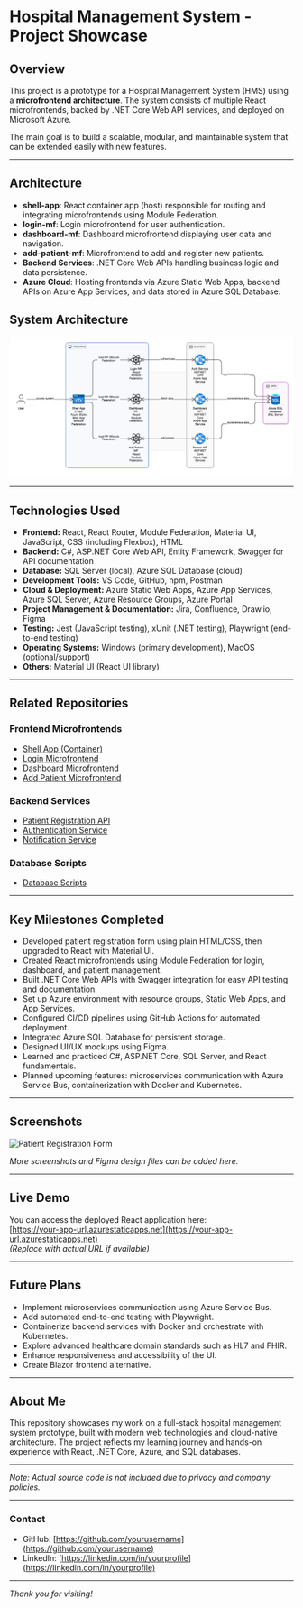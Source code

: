 # Hospital Management System - Project Showcase

## Overview
This project is a prototype for a Hospital Management System (HMS) using a **microfrontend architecture**. The system consists of multiple React microfrontends, backed by .NET Core Web API services, and deployed on Microsoft Azure.

The main goal is to build a scalable, modular, and maintainable system that can be extended easily with new features.

---

## Architecture

- **shell-app**: React container app (host) responsible for routing and integrating microfrontends using Module Federation.
- **login-mf**: Login microfrontend for user authentication.
- **dashboard-mf**: Dashboard microfrontend displaying user data and navigation.
- **add-patient-mf**: Microfrontend to add and register new patients.
- **Backend Services**: .NET Core Web APIs handling business logic and data persistence.
- **Azure Cloud**: Hosting frontends via Azure Static Web Apps, backend APIs on Azure App Services, and data stored in Azure SQL Database.

## System Architecture

![Architecture Diagram](Architecture_Diagram_HospitalManagementSystem.png)


---

## Technologies Used

- **Frontend:** React, React Router, Module Federation, Material UI, JavaScript, CSS (including Flexbox), HTML  
- **Backend:** C#, ASP.NET Core Web API, Entity Framework, Swagger for API documentation  
- **Database:** SQL Server (local), Azure SQL Database (cloud)  
- **Development Tools:** VS Code, GitHub, npm, Postman  
- **Cloud & Deployment:** Azure Static Web Apps, Azure App Services, Azure SQL Server, Azure Resource Groups, Azure Portal  
- **Project Management & Documentation:** Jira, Confluence, Draw.io, Figma  
- **Testing:** Jest (JavaScript testing), xUnit (.NET testing), Playwright (end-to-end testing)  
- **Operating Systems:** Windows (primary development), MacOS (optional/support)  
- **Others:** Material UI (React UI library)

---

## Related Repositories

### Frontend Microfrontends
- [Shell App (Container)](https://github.com/yourorg/shell-app)
- [Login Microfrontend](https://github.com/yourorg/login-mf)
- [Dashboard Microfrontend](https://github.com/yourorg/dashboard-mf)
- [Add Patient Microfrontend](https://github.com/yourorg/add-patient-mf)

### Backend Services
- [Patient Registration API](https://github.com/yourorg/patient-registration-service)
- [Authentication Service](https://github.com/yourorg/authentication-service)
- [Notification Service](https://github.com/yourorg/notification-service)

### Database Scripts
- [Database Scripts](https://github.com/yourorg/db-scripts)

---

## Key Milestones Completed

- Developed patient registration form using plain HTML/CSS, then upgraded to React with Material UI.
- Created React microfrontends using Module Federation for login, dashboard, and patient management.
- Built .NET Core Web APIs with Swagger integration for easy API testing and documentation.
- Set up Azure environment with resource groups, Static Web Apps, and App Services.
- Configured CI/CD pipelines using GitHub Actions for automated deployment.
- Integrated Azure SQL Database for persistent storage.
- Designed UI/UX mockups using Figma.
- Learned and practiced C#, ASP.NET Core, SQL Server, and React fundamentals.
- Planned upcoming features: microservices communication with Azure Service Bus, containerization with Docker and Kubernetes.

---

## Screenshots

![Patient Registration Form](./docs/patient-registration-form.png)

*More screenshots and Figma design files can be added here.*

---

## Live Demo

You can access the deployed React application here:  
[https://your-app-url.azurestaticapps.net](https://your-app-url.azurestaticapps.net)  
*(Replace with actual URL if available)*

---

## Future Plans

- Implement microservices communication using Azure Service Bus.
- Add automated end-to-end testing with Playwright.
- Containerize backend services with Docker and orchestrate with Kubernetes.
- Explore advanced healthcare domain standards such as HL7 and FHIR.
- Enhance responsiveness and accessibility of the UI.
- Create Blazor frontend alternative.

---

## About Me

This repository showcases my work on a full-stack hospital management system prototype, built with modern web technologies and cloud-native architecture. The project reflects my learning journey and hands-on experience with React, .NET Core, Azure, and SQL databases.

---

*Note: Actual source code is not included due to privacy and company policies.*

---

### Contact

- GitHub: [https://github.com/yourusername](https://github.com/yourusername)  
- LinkedIn: [https://linkedin.com/in/yourprofile](https://linkedin.com/in/yourprofile)  

---

*Thank you for visiting!*
